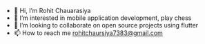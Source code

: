 - 👋 Hi, I’m Rohit Chauarasiya
- 👀 I’m interested in mobile application development, play chess
- 💞️ I’m looking to collaborate on open source projects using flutter
- 📫 How to reach me rohitchaursiya7383@gmail.com

<!---
rohitchaurasiya151/rohitchaurasiya151 is a ✨ special ✨ repository because its `README.md` (this file) appears on your GitHub profile.
You can click the Preview link to take a look at your changes.
--->
